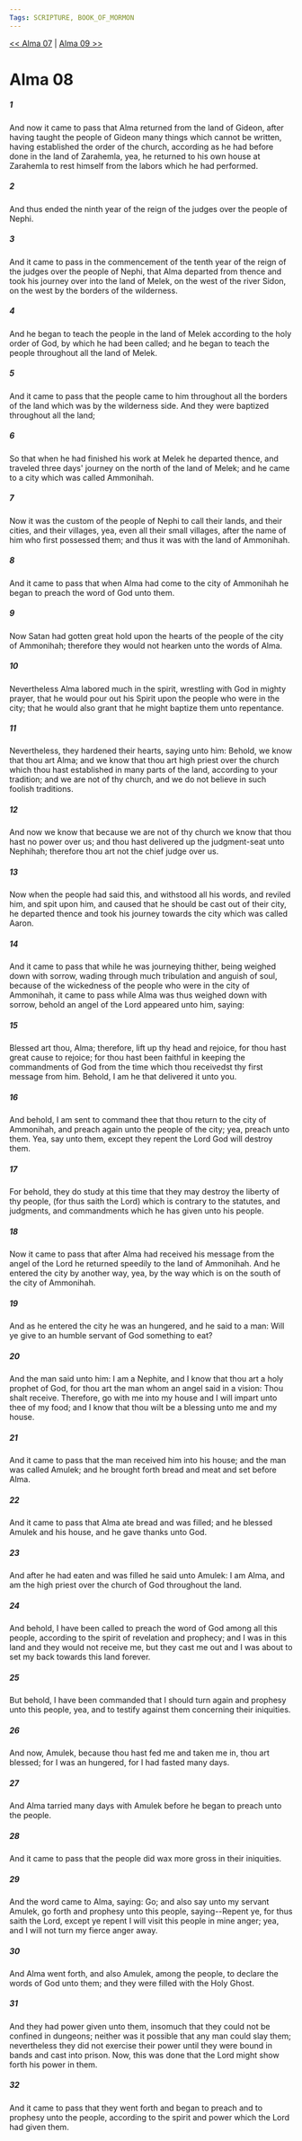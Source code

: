 ```yaml
---
Tags: SCRIPTURE, BOOK_OF_MORMON
---
```


[<< Alma 07](BOOK_OF_MORMON/09_Alma/Alma_07.md) | [Alma 09 >>](BOOK_OF_MORMON/09_Alma/Alma_09.md)

# Alma 08

##### 1

And now it came to pass that Alma returned from the land of Gideon, after having taught the people of Gideon many things which cannot be written, having established the order of the church, according as he had before done in the land of Zarahemla, yea, he returned to his own house at Zarahemla to rest himself from the labors which he had performed.

##### 2

And thus ended the ninth year of the reign of the judges over the people of Nephi.

##### 3

And it came to pass in the commencement of the tenth year of the reign of the judges over the people of Nephi, that Alma departed from thence and took his journey over into the land of Melek, on the west of the river Sidon, on the west by the borders of the wilderness.

##### 4

And he began to teach the people in the land of Melek according to the holy order of God, by which he had been called; and he began to teach the people throughout all the land of Melek.

##### 5

And it came to pass that the people came to him throughout all the borders of the land which was by the wilderness side. And they were baptized throughout all the land;

##### 6

So that when he had finished his work at Melek he departed thence, and traveled three days' journey on the north of the land of Melek; and he came to a city which was called Ammonihah.

##### 7

Now it was the custom of the people of Nephi to call their lands, and their cities, and their villages, yea, even all their small villages, after the name of him who first possessed them; and thus it was with the land of Ammonihah.

##### 8

And it came to pass that when Alma had come to the city of Ammonihah he began to preach the word of God unto them.

##### 9

Now Satan had gotten great hold upon the hearts of the people of the city of Ammonihah; therefore they would not hearken unto the words of Alma.

##### 10

Nevertheless Alma labored much in the spirit, wrestling with God in mighty prayer, that he would pour out his Spirit upon the people who were in the city; that he would also grant that he might baptize them unto repentance.

##### 11

Nevertheless, they hardened their hearts, saying unto him: Behold, we know that thou art Alma; and we know that thou art high priest over the church which thou hast established in many parts of the land, according to your tradition; and we are not of thy church, and we do not believe in such foolish traditions.

##### 12

And now we know that because we are not of thy church we know that thou hast no power over us; and thou hast delivered up the judgment-seat unto Nephihah; therefore thou art not the chief judge over us.

##### 13

Now when the people had said this, and withstood all his words, and reviled him, and spit upon him, and caused that he should be cast out of their city, he departed thence and took his journey towards the city which was called Aaron.

##### 14

And it came to pass that while he was journeying thither, being weighed down with sorrow, wading through much tribulation and anguish of soul, because of the wickedness of the people who were in the city of Ammonihah, it came to pass while Alma was thus weighed down with sorrow, behold an angel of the Lord appeared unto him, saying:

##### 15

Blessed art thou, Alma; therefore, lift up thy head and rejoice, for thou hast great cause to rejoice; for thou hast been faithful in keeping the commandments of God from the time which thou receivedst thy first message from him. Behold, I am he that delivered it unto you.

##### 16

And behold, I am sent to command thee that thou return to the city of Ammonihah, and preach again unto the people of the city; yea, preach unto them. Yea, say unto them, except they repent the Lord God will destroy them.

##### 17

For behold, they do study at this time that they may destroy the liberty of thy people, (for thus saith the Lord) which is contrary to the statutes, and judgments, and commandments which he has given unto his people.

##### 18

Now it came to pass that after Alma had received his message from the angel of the Lord he returned speedily to the land of Ammonihah. And he entered the city by another way, yea, by the way which is on the south of the city of Ammonihah.

##### 19

And as he entered the city he was an hungered, and he said to a man: Will ye give to an humble servant of God something to eat?

##### 20

And the man said unto him: I am a Nephite, and I know that thou art a holy prophet of God, for thou art the man whom an angel said in a vision: Thou shalt receive. Therefore, go with me into my house and I will impart unto thee of my food; and I know that thou wilt be a blessing unto me and my house.

##### 21

And it came to pass that the man received him into his house; and the man was called Amulek; and he brought forth bread and meat and set before Alma.

##### 22

And it came to pass that Alma ate bread and was filled; and he blessed Amulek and his house, and he gave thanks unto God.

##### 23

And after he had eaten and was filled he said unto Amulek: I am Alma, and am the high priest over the church of God throughout the land.

##### 24

And behold, I have been called to preach the word of God among all this people, according to the spirit of revelation and prophecy; and I was in this land and they would not receive me, but they cast me out and I was about to set my back towards this land forever.

##### 25

But behold, I have been commanded that I should turn again and prophesy unto this people, yea, and to testify against them concerning their iniquities.

##### 26

And now, Amulek, because thou hast fed me and taken me in, thou art blessed; for I was an hungered, for I had fasted many days.

##### 27

And Alma tarried many days with Amulek before he began to preach unto the people.

##### 28

And it came to pass that the people did wax more gross in their iniquities.

##### 29

And the word came to Alma, saying: Go; and also say unto my servant Amulek, go forth and prophesy unto this people, saying--Repent ye, for thus saith the Lord, except ye repent I will visit this people in mine anger; yea, and I will not turn my fierce anger away.

##### 30

And Alma went forth, and also Amulek, among the people, to declare the words of God unto them; and they were filled with the Holy Ghost.

##### 31

And they had power given unto them, insomuch that they could not be confined in dungeons; neither was it possible that any man could slay them; nevertheless they did not exercise their power until they were bound in bands and cast into prison. Now, this was done that the Lord might show forth his power in them.

##### 32

And it came to pass that they went forth and began to preach and to prophesy unto the people, according to the spirit and power which the Lord had given them.
